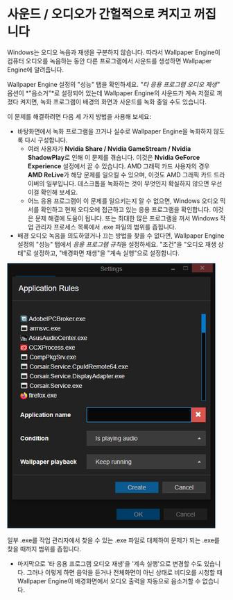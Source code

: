 # 사운드 / 오디오가 간헐적으로 켜지고 꺼집니다

Windows는 오디오 녹음과 재생을 구분하지 않습니다. 따라서 Wallpaper Engine이 컴퓨터 오디오를 녹음하는 동안 다른 프로그램에서 사운드를 생성하면 Wallpaper Engine에 알려줍니다.

Wallpaper Engine 설정의 "성능" 탭을 확인하세요. *"타 응용 프로그램 오디오 재생"* 옵션이 *"음소거"*로 설정되어 있는데 Wallpaper Engine의 사운드가 계속 저절로 꺼졌다 켜지면, 녹화 프로그램이 배경의 화면과 사운드를 녹화 중일 수도 있습니다.

이 문제를 해결하려면 다음 세 가지 방법을 사용해 보세요:

* 바탕화면에서 녹화 프로그램을 끄거나 실수로 Wallpaper Engine을 녹화하지 않도록 다시 구성합니다.
    * 여러 사용자가 **Nvidia Share / Nvidia GameStream / Nvidia ShadowPlay**로 인해 이 문제를 겪습니다. 이것은 **Nvidia GeForce Experience** 설정에서 끌 수 있습니다. AMD 그래픽 카드 사용자의 경우 **AMD ReLive**가 해당 문제를 일으킬 수 있으며, 이것도 AMD 그래픽 카드 드라이버의 일부입니다. 데스크톱을 녹화하는 것이 무엇인지 확실하지 않으면 우선 이걸 확인해 보세요.
    * 어느 응용 프로그램이 이 문제를 일으키는지 알 수 없으면, Windows 오디오 믹서를 확인하고 현재 오디오에 접근하고 있는 응용 프로그램을 확인합니다. 이것은 문제 해결에 도움이 됩니다. 또는 최대한 많은 프로그램을 꺼서 Windows 작업 관리자 프로세스 목록에서 .exe 파일의 범위를 좁힙니다.
* 배경 오디오 녹음을 의도하였거나 끄는 방법을 찾을 수 없다면, Wallpaper Engine 설정의 "성능" 탭에서 *응용 프로그램 규칙*을 설정하세요. "조건"을 "오디오 재생 상태"로 설정하고, "배경화면 재생"을 "계속 실행"으로 설정합니다.

![응용 프로그램 규칙은 Wallpaper Engine 설정의 "성능"에 있습니다.](./applicationrule.png)

일부 .exe를 작업 관리자에서 찾을 수 있는 .exe 파일로 대체하여 문제가 되는 .exe를 찾을 때까지 범위를 좁힙니다.

* 마지막으로 '타 응용 프로그램 오디오 재생'을 '계속 실행'으로 변경할 수도 있습니다. 그러나 이렇게 하면 음악을 듣거나 전체화면이 아닌 상태로 비디오를 시청할 때 Wallpaper Engine이 배경화면에서 오디오 출력을 자동으로 음소거할 수 없습니다.
